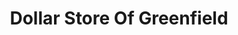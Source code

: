 ---
title: "Dollar Store Of Greenfield"
url: /detroit/dollar-store-of-greenfield/
shop: Kramladen
---